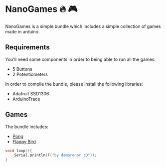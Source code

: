 # NanoGames :fire: :video_game:

NanoGames is a simple bundle which includes a simple collection of games made in arduino.

## Requirements

You'll need some components in order to being able to run all the games:
- 5 Buttons
-  2 Potentiometers

In order to compile the bundle, please install the following libraries:
- Adafruit SSD1306
- ArduinoTrace

## Games
The bundle includes:
- [Pong](https://michaelteeuw.nl/post/building-pong/)
- [Flappy Bird](https://gitlab.com/richardathome/nano-bird)

```cpp
void loop(){
    Serial.println(F("by damorenor :D"));
}
```
